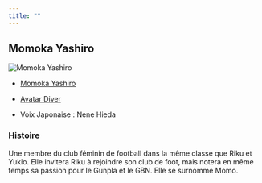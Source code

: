 ```yaml
---
title: ""
---
```



Momoka Yashiro
--------------




![Momoka Yashiro](/images/stories/saga/gundambd/persos/momoka-yashiro.png "Momoka Yashiro")
* [Momoka Yashiro](javascript:change_image_m('images/stories/saga/gundambd/persos/momoka-yashiro.png');)
* [Avatar Diver](javascript:change_image_m('images/stories/saga/gundambd/persos/momoka-yashiro-diver.png');)




* Voix Japonaise : Nene Hieda


### Histoire


Une membre du club féminin de football dans la même classe que Riku et Yukio. Elle invitera Riku à rejoindre son club de foot, mais notera en même temps sa passion pour le Gunpla et le GBN. Elle se surnomme Momo.


